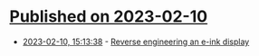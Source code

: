 # [Published on 2023-02-10](index.md)

* [2023-02-10, 15:13:38](https://lobste.rs/s/3iqpu4/reverse_engineering_e_ink_display) - [Reverse engineering an e-ink display](https://zeus.ugent.be/blog/22-23/reverse_engineering_epaper/)

